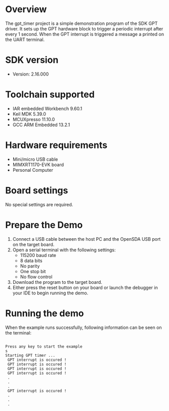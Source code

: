 Overview
========
The gpt_timer project is a simple demonstration program of the SDK GPT driver. It sets up the GPT
hardware block to trigger a periodic interrupt after every 1 second. When the GPT interrupt is triggered
a message a printed on the UART terminal.

SDK version
===========
- Version: 2.16.000

Toolchain supported
===================
- IAR embedded Workbench  9.60.1
- Keil MDK  5.39.0
- MCUXpresso  11.10.0
- GCC ARM Embedded  13.2.1

Hardware requirements
=====================
- Mini/micro USB cable
- MIMXRT1170-EVK board
- Personal Computer

Board settings
==============
No special settings are required.

Prepare the Demo
================
1.  Connect a USB cable between the host PC and the OpenSDA USB port on the target board.
2.  Open a serial terminal with the following settings:
    - 115200 baud rate
    - 8 data bits
    - No parity
    - One stop bit
    - No flow control
3.  Download the program to the target board.
4.  Either press the reset button on your board or launch the debugger in your IDE to begin running the demo.

Running the demo
================
When the example runs successfully, following information can be seen on the terminal:

~~~~~~~~~~~~~~~~~~~~~

Press any key to start the example
s
Starting GPT timer ...
 GPT interrupt is occured !
 GPT interrupt is occured !
 GPT interrupt is occured !
 GPT interrupt is occured !
 .
 .
 .
 GPT interrupt is occured !
 .
 .
 .
~~~~~~~~~~~~~~~~~~~~~

